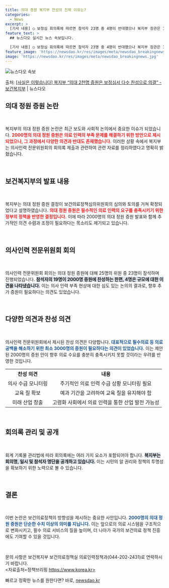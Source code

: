 ```yaml
---
title: 의대 증원 복지부 찬성의 진짜 이유는?
categories:
  - News
excerpt: >
  [기사 내용] ○ 보정심 회의록에 따르면 참석자 23명 중 4명이 반대했으나 복지부 장관은 1시간만에 회의를…
feature_text: >
  ## 뉴스다오 실시간 뉴스 속보입니다.

  [기사 내용] ○ 보정심 회의록에 따르면 참석자 23명 중 4명이 반대했으나 복지부 장관은 1시간만에 회의를…
feature_image: 'https://newsdao.kr/res/images/meta/newsdao_breakingnews.jpg'
image: 'https://newsdao.kr/res/images/meta/newsdao_breakingnews.jpg'
---
```


![뉴스다오 속보](https://newsdao.kr/res/images/meta/newsdao_breakingnews.jpg)

<p>출처: <a href="https://newsdao.kr/3799" rel="dofollow">[사실은 이렇습니다] 복지부 “의대 2천명 증원은 보정심서 다수 찬성으로 의결” - 보건복지부</a> | 뉴스다오</p>

<h2 data-ke-size="size26">의대 정원 증원 논란</h2>

<p data-ke-size="size16">&nbsp;</p>

복지부의 의대 정원 증원 논란은 최근 보도와 사회적 논의에서 중요한 이슈가 되었습니다. <b><span style="color: #ee2323;">2000명의 의대 정원 증원은 의료 인력의 부족 문제를 해결하기 위한 방안으로 제시되었으나, 그 과정에서 다양한 의견과 반대도 존재했습니다.</span></b> 이러한 상황 속에서 복지부는 의사인력 전문위원회의 회의록 제출과 관련하여 관련 자료를 정리하였다고 명확히 밝혔습니다. 

<p data-ke-size="size16">&nbsp;</p>

<h2 data-ke-size="size26">보건복지부의 발표 내용</h2>

<p data-ke-size="size16">&nbsp;</p>

복지부는 의대 정원 증원 결정이 보건의료정책심의위원회의 심의와 토의를 거쳐 확정되었다고 설명하였습니다. <b><span style="color: #ee2323;">의대 정원 증원은 필수적인 의료 인력의 요구를 충족시키기 위한 정부의 정책을 반영한 결정입니다.</span></b> 이에 따라 2000명의 의대 정원 증원 발표와 함께 추가적인 의견 수렴과 조정이 필요하다는 목소리도 제기되고 있습니다. 

<p data-ke-size="size16">&nbsp;</p>

<h2 data-ke-size="size26">의사인력 전문위원회 회의</h2>

<p data-ke-size="size16">&nbsp;</p>

의사인력 전문위원회 회의는 의대 정원 증원에 대해 25명의 위원 중 23명이 참석하며 진행되었습니다. <b><span style="background-color: #21538527;">참석자의 19명이 2000명 증원에 찬성하는 한편, 4명은 규모에 대한 이견을 나타냈습니다.</span></b> 이는 의사 인력 부족 현상에 대한 심도 있는 논의의 결과로, 향후 추가 증원이 필요하다는 의견도 있었습니다. 

<p data-ke-size="size16">&nbsp;</p>

<h2 data-ke-size="size26">다양한 의견과 찬성 의견</h2>

<p data-ke-size="size16">&nbsp;</p>

의사인력 전문위원회에서 제시된 찬성 의견은 다양합니다. <b><span style="color: #1a5490;">대표적으로 필수의료 등 의료 공백을 해소하기 위한 최소 3000명의 증원이 필요하다는 의견이 있었습니다.</span></b> 이는 제안된 2000명의 증원 안이 향후 의료 수요를 충분히 충족시키지 못할 것이라는 우려를 반영한 것입니다.

<table>
<tr>
<td style="text-align: center; height: 17px;"><b>찬성 의견</b></td>
<td style="text-align: center; height: 17px;"><b>내용</b></td>
</tr>
<tr>
<td style="text-align: center; height: 17px;">의사 수급 모니터링</td>
<td style="text-align: center; height: 17px;">주기적인 의료 인력 수급 상황 모니터링 필요</td>
</tr>
<tr>
<td style="text-align: center; height: 17px;">교육 질 확보</td>
<td style="text-align: center; height: 17px;">예과 기간을 고려하여 교육 질을 유지해야 함</td>
</tr>
<tr>
<td style="text-align: center; height: 17px;">미래 산업 창출</td>
<td style="text-align: center; height: 17px;">고령화 사회에서 의료 인력을 통한 산업 발전 가능성</td>
</tr>
</table>

<p data-ke-size="size16">&nbsp;</p>

<h2 data-ke-size="size26">회의록 관리 및 공개</h2>

<p data-ke-size="size16">&nbsp;</p>

회계 기록물 관리법에 따라 회의록에는 여러 가지 요소가 포함되어야 합니다. <b><span style="background-color: #21538527;">복지부는 회의명, 일시 및 참석자 명단을 공개하고 있습니다.</span></b> 이는 시민의 알 권리와 정책의 투명성을 확보하기 위한 노력으로 볼 수 있습니다.

<p data-ke-size="size16">&nbsp;</p>

<h2 data-ke-size="size26">결론</h2>

<p data-ke-size="size16">&nbsp;</p>

이번 논란은 보건의료정책의 방향성을 제시하는 중요한 사안입니다. <b><span style="color: #1a5490;">2000명의 의대 정원 증원은 단순한 수치 이상의 의미를 지닙니다.</span></b> 이는 앞으로의 의료 시스템을 구조적으로 변화시키고, 필수 의료 서비스의 질을 높이며, 더 나아가 국가의 보건의료 정책 진흥에도 기여할 수 있을 것입니다.

<p data-ke-size="size16">&nbsp;</p> 

문의 사항은 보건복지부 보건의료정책실 의료인력정책과(044-202-2431)로 연락하시기 바랍니다.<br>
<자료출처=정책브리핑 https://www.korea.kr> 

빠르고 정확한 뉴스를 원한다면? 바로, <a href="https://newsdao.kr" rel="dofollow">newsdao.kr</a>


